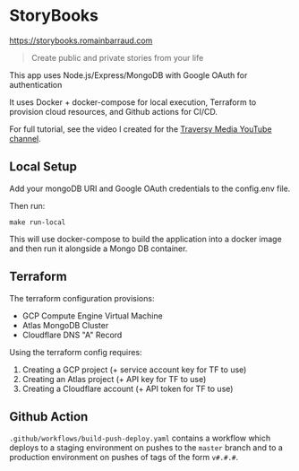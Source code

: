 # StoryBooks

https://storybooks.romainbarraud.com

> Create public and private stories from your life

This app uses Node.js/Express/MongoDB with Google OAuth for authentication

It uses Docker + docker-compose for local execution, Terraform to provision cloud resources, and Github actions for CI/CD.

For full tutorial, see the video I created for the [Traversy Media YouTube channel](https://www.youtube.com/c/TraversyMedia/videos).

## Local Setup

Add your mongoDB URI and Google OAuth credentials to the config.env file.

Then run:
```
make run-local
```

This will use docker-compose to build the application into a docker image and then run it alongside a Mongo DB container.

## Terraform

The terraform configuration provisions:
- GCP Compute Engine Virtual Machine
- Atlas MongoDB Cluster
- Cloudflare DNS "A" Record

Using the terraform config requires:
1) Creating a GCP project (+ service account key for TF to use)
2) Creating an Atlas project (+ API key for TF to use)
3) Creating a Cloudflare account (+ API token for TF to use)

## Github Action

`.github/workflows/build-push-deploy.yaml` contains a workflow which deploys to a staging environment on pushes to the `master` branch and to a production environment on pushes of tags of the form `v#.#.#`.
